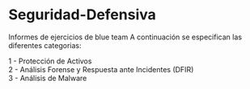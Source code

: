 # Seguridad-Defensiva
Informes de ejercicios de blue team
A continuación se especifican las diferentes categorias:

1 - Protección de Activos<br>
2 - Análisis Forense y Respuesta ante Incidentes (DFIR)<br>
3 - Análisis de Malware<br>

